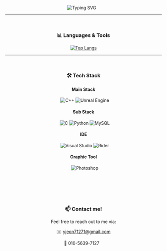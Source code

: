 <!--
**JeonYujeong7127/JeonYujeong7127** is a ✨ _special_ ✨ repository because its `README.md` (this file) appears on your GitHub profile.

Here are some ideas to get you started:

- 🔭 I’m currently working on ...
- 🌱 I’m currently learning ...
- 👯 I’m looking to collaborate on ...
- 🤔 I’m looking for help with ...
- 💬 Ask me about ...
- 📫 How to reach me: ...
- 😄 Pronouns: ...
- ⚡ Fun fact: ...
-->

<div align="center">

![Typing SVG](https://readme-typing-svg.demolab.com?font=Fira+Code&pause=1000&color=FFFFFF&background=000000&center=true&vCenter=true&width=435&lines=Welcome+to+YUJEONG's+Github!;I+am+a+Game+Client+Programmer;using+Unreal+Engine+5.)
&nbsp;&nbsp;

---
&nbsp;&nbsp;

### 📊 **Languages & Tools**

[![Top Langs](https://github-readme-stats.vercel.app/api/top-langs/?username=JeonYujeong7127)](https://github.com/anuraghazra/github-readme-stats)

---

&nbsp;&nbsp;
### 🛠 **Tech Stack**

#### **Main Stack**
&nbsp;
![C++](https://img.shields.io/badge/C%2B%2B-00599C?style=for-the-badge&logo=c%2B%2B&logoColor=white)
![Unreal Engine](https://img.shields.io/badge/unrealengine-%23313131.svg?style=for-the-badge&logo=unrealengine&logoColor=white)

#### **Sub Stack**
&nbsp;
![C](https://img.shields.io/badge/C-00599C?style=for-the-badge&logo=c&logoColor=white)
![Python](https://img.shields.io/badge/Python-3776AB?style=for-the-badge&logo=python&logoColor=white)
![MySQL](https://img.shields.io/badge/MySQL-00000F?style=for-the-badge&logo=mysql&logoColor=white)

#### **IDE**
&nbsp;
![Visual Studio](https://img.shields.io/badge/Visual_Studio-5C2D91?style=for-the-badge&logo=visual%20studio&logoColor=white)
![Rider](https://img.shields.io/badge/Rider-000000?style=for-the-badge&logo=Rider&logoColor=white)

#### **Graphic Tool**
&nbsp;
![Photoshop](https://img.shields.io/badge/Adobe%20Photoshop-31A8FF?style=for-the-badge&logo=Adobe%20Photoshop&logoColor=black)

&nbsp;&nbsp;
---
&nbsp;&nbsp;
### 📫 **Contact me!**

Feel free to reach out to me via:

✉️ [yjeon71271@gmail.com](mailto:yjeon71271@gmail.com)



📱 010-5639-7127
&nbsp;&nbsp;
</div>
